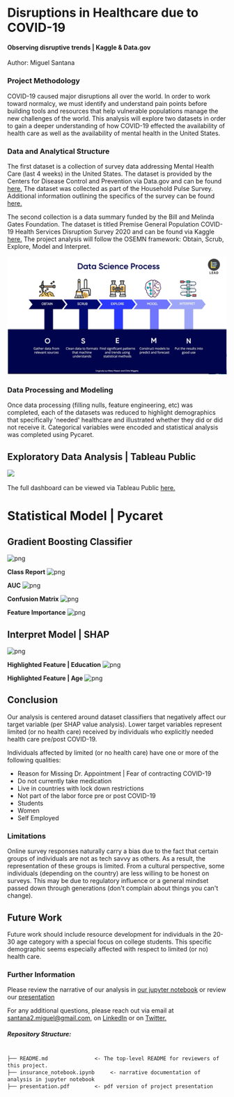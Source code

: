 
# Disruptions in Healthcare due to COVID-19
#### Observing disruptive trends | Kaggle & Data.gov

Author: Miguel Santana

### Project Methodology
COVID-19 caused major disruptions all over the world. In order to work toward normalcy, we must identify and understand pain points before building tools and resources that help vulnerable populations manage the new challenges of the world. This analysis will explore two datasets in order to gain a deeper understanding of how COVID-19 effected the availability of health care as well as the availability of mental health in the United States. 

### Data and Analytical Structure
The first dataset is a collection of survey data addressing Mental Health Care (last 4 weeks) in the United States. The dataset is provided by the Centers for Disease Control and Prevention via Data.gov and can be found [here.](https://catalog.data.gov/ar/dataset/mental-health-care-in-the-last-4-weeks) The dataset was collected as part of the Household Pulse Survey. Additional information outlining the specifics of the survey can be found [here.](https://www.cdc.gov/nchs/covid19/pulse/mental-health-care.htm)

The second collection is a data summary funded by the Bill and Melinda Gates Foundation. The dataset is titled Premise General Population COVID-19 Health Services Disruption Survey 2020 and can be found via Kaggle [here.](https://www.kaggle.com/vishalsiram50/covid19-health-services-disruption-survey-2020) The project analysis will follow the OSEMN framework: Obtain, Scrub, Explore, Model and Interpret.

![!](/images/OSEMN.png)

### Data Processing and Modeling

Once data processing (filling nulls, feature engineering, etc) was completed, each of the datasets was reduced to highlight demographics that specifically 'needed' healthcare and illustrated whether they did or did not receive it. Categorical variables were encoded and statistical analysis was completed using Pycaret.

## Exploratory Data Analysis | Tableau Public

<div class='tableauPlaceholder' id='viz1620617419679' style='position: relative'><noscript><a href='#'><img alt=' ' src='https:&#47;&#47;public.tableau.com&#47;static&#47;images&#47;Ka&#47;KaggleCOVID-19Dataset&#47;OVERVIEW&#47;1_rss.png' style='border: none' /></a></noscript><object class='tableauViz'  style='display:none;'><param name='host_url' value='https%3A%2F%2Fpublic.tableau.com%2F' /> <param name='embed_code_version' value='3' /> <param name='site_root' value='' /><param name='name' value='KaggleCOVID-19Dataset&#47;OVERVIEW' /><param name='tabs' value='yes' /><param name='toolbar' value='yes' /><param name='static_image' value='https:&#47;&#47;public.tableau.com&#47;static&#47;images&#47;Ka&#47;KaggleCOVID-19Dataset&#47;OVERVIEW&#47;1.png' /> <param name='animate_transition' value='yes' /><param name='display_static_image' value='yes' /><param name='display_spinner' value='yes' /><param name='display_overlay' value='yes' /><param name='display_count' value='yes' /><param name='language' value='en' /></object></div>

The full dashboard can be viewed via Tableau Public [here.](https://public.tableau.com/views/KaggleCOVID-19Dataset/OVERVIEW?:language=en&:display_count=y&:origin=viz_share_link)                
# Statistical Model | Pycaret
## Gradient Boosting Classifier

![png](output_65_0.png)

**Class Report**
![png](output_65_0.png)

**AUC**
![png](output_65_0.png)

**Confusion Matrix**
![png](output_65_0.png)

**Feature Importance**
![png](output_65_0.png)

## Interpret Model | SHAP
![png](output_65_0.png)

**Highlighted Feature | Education**
![png](output_65_0.png)

**Highlighted Feature | Age**
![png](output_65_0.png)

## Conclusion
Our analysis is centered around dataset classifiers that negatively affect our target variable (per SHAP value analysis). Lower target variables represent limited (or no health care) received by individuals who explicitly needed health care pre/post COVID-19. 

Individuals affected by limited (or no health care) have one or more of the following qualities:
* Reason for Missing Dr. Appointment | Fear of contracting COVID-19
* Do not currently take medication
* Live in countries with lock down restrictions
* Not part of the labor force pre or post COVID-19
* Students
* Women
* Self Employed

### Limitations

Online survey responses naturally carry a bias due to the fact that certain groups of individuals are not as tech savvy as others. As a result, the representation of these groups is limited. From a cultural perspective, some individuals (depending on the country) are less willing to be honest on surveys. This may be due to regulatory influence or a general mindset passed down through generations (don't complain about things you can't change). 

## Future Work
Future work should include resource development for individuals in the 20-30 age category with a special focus on college students. This specific demographic seems especially affected with respect to limited (or no) health care. 

### Further Information
Please review the narrative of our analysis in [our jupyter notebook](./insurance_notebook.ipynb) or review our [presentation](./presentation.pdf)

For any additional questions, please reach out via email at santana2.miguel@gmail.com, on [LinkedIn](https://www.linkedin.com/in/miguel-angel-santana-ii-mba-51467276/) or on [Twitter.](https://twitter.com/msantana_ds)

##### Repository Structure:

```

├── README.md               <- The top-level README for reviewers of this project.
├── insurance_notebook.ipynb     <- narrative documentation of analysis in jupyter notebook
├── presentation.pdf        <- pdf version of project presentation

```
